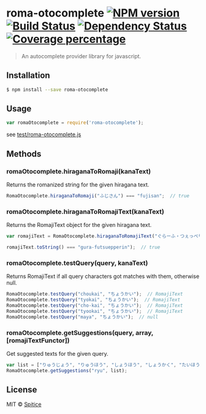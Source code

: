 # roma-otocomplete [![NPM version][npm-image]][npm-url] [![Build Status][travis-image]][travis-url] [![Dependency Status][daviddm-image]][daviddm-url] [![Coverage percentage][coveralls-image]][coveralls-url]
> An autocomplete provider library for javascript.

## Installation

```sh
$ npm install --save roma-otocomplete
```

## Usage

```js
var romaOtocomplete = require('roma-otocomplete');
```

see [test/roma-otocomplete.js](https://github.com/SeaOfBirds/roma-otocomplete/blob/master/test/roma-otocomplete.js)


## Methods

### romaOtocomplete.hiraganaToRomaji(kanaText)
Returns the romanized string for the given hiragana text.
```js
RomaOtocomplete.hiraganaToRomaji("ふじさん") === "fujisan";  // true
```

### romaOtocomplete.hiraganaToRomajiText(kanaText)
Returns the RomajiText object for the given hiragana text.
```js
var romajiText = RomaOtocomplete.hiraganaToRomajiText("ぐらーふ・つぇっぺりん");

romajiText.toString() === "gura-futsuepperin");  // true
```

### romaOtocomplete.testQuery(query, kanaText)
Returns RomajiText if all query characters got matches with them, otherwise null.
```js
RomaOtocomplete.testQuery("choukai", "ちょうかい");  // RomajiText
RomaOtocomplete.testQuery("tyokai", "ちょうかい");  // RomajiText
RomaOtocomplete.testQuery("cho-kai", "ちょうかい");  // RomajiText
RomaOtocomplete.testQuery("tyookai", "ちょうかい");  // RomajiText
RomaOtocomplete.testQuery("maya", "ちょうかい");  // null
```

### romaOtocomplete.getSuggestions(query, array, [romajiTextFunctor])
Get suggested texts for the given query.
```js
var list = ["りゅうじょう", "りゅうほう", "しょうほう", "しょうかく", "たいほう"];
RomaOtocomplete.getSuggestions("ryu", list);
```


## License

MIT © [Spitice]()


[npm-image]: https://badge.fury.io/js/roma-otocomplete.svg
[npm-url]: https://npmjs.org/package/roma-otocomplete
[travis-image]: https://travis-ci.org/SeaOfBirds/roma-otocomplete.svg?branch=master
[travis-url]: https://travis-ci.org/SeaOfBirds/roma-otocomplete
[daviddm-image]: https://david-dm.org/SeaOfBirds/roma-otocomplete.svg?theme=shields.io
[daviddm-url]: https://david-dm.org/SeaOfBirds/roma-otocomplete
[coveralls-image]: https://coveralls.io/repos/SeaOfBirds/roma-otocomplete/badge.svg
[coveralls-url]: https://coveralls.io/r/SeaOfBirds/roma-otocomplete

